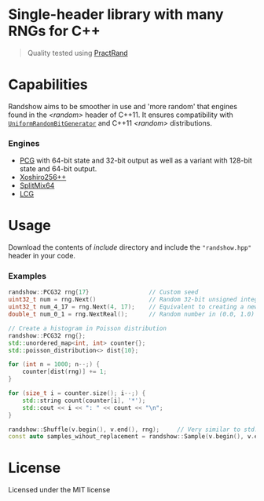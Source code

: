 # Single-header library with many RNGs for **C++**

> Quality tested using [PractRand](https://pracrand.sourceforge.net/)

# Capabilities

Randshow aims to be smoother in use and 'more random' that engines found in the _\<random\>_ header of C++11. It ensures compatibility with [`UniformRandomBitGenerator`](https://en.cppreference.com/w/cpp/named_req/UniformRandomBitGenerator) and C++11 _\<random\>_ distributions.

### Engines

- [PCG](https://www.pcg-random.org/) with 64-bit state and 32-bit output as well as a variant with 128-bit state and 64-bit output.
- [Xoshiro256++](https://prng.di.unimi.it/)
- [SplitMix64](https://rosettacode.org/wiki/Pseudo-random_numbers/Splitmix64#bodyContent)
- [LCG](https://en.wikipedia.org/wiki/Linear_congruential_generator?useskin=vector)

# Usage

Download the contents of _include_ directory and include the `"randshow.hpp"` header in your code.

### Examples

```C++
randshow::PCG32 rng{17}                 // Custom seed
uint32_t num = rng.Next()               // Random 32-bit unsigned integer
uint32_t num_4_17 = rng.Next(4, 17);    // Equivalent to creating a new std::uniform_int_distribution
double_t num_0_1 = rng.NextReal();      // Random number in (0.0, 1.0) range
```

```C++
// Create a histogram in Poisson distribution
randshow::PCG32 rng{};
std::unordered_map<int, int> counter{};
std::poisson_distribution<> dist{10};

for (int n = 1000; n--;) {
    counter[dist(rng)] += 1;
}

for (size_t i = counter.size(); i--;) {
    std::string count(counter[i], '*');
    std::cout << i << ": " << count << "\n";
}
```

```C++
randshow::Shuffle(v.begin(), v.end(), rng);     // Very similar to std::shuffle
const auto samples_wihout_replacement = randshow::Sample(v.begin(), v.end(), 10, rng);     // Note: This function allocates an std::vector with capacity equal 10.
```

# License

Licensed under the MIT license
